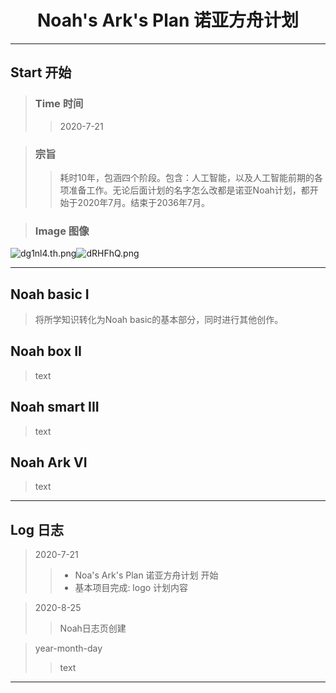 # <center>Noah's Ark's Plan 诺亚方舟计划</center>
---
## Start 开始
> ### Time 时间
  >> 2020-7-21
  
> ### 宗旨
  >> 耗时10年，包涵四个阶段。包含：人工智能，以及人工智能前期的各项准备工作。无论后面计划的名字怎么改都是诺亚Noah计划，都开始于2020年7月。结束于2036年7月。

> ### Image 图像
  ![dg1nl4.th.png](https://s1.ax1x.com/2020/08/25/dg1nl4.th.png)![dRHFhQ.png](https://s1.ax1x.com/2020/08/26/dRHFhQ.png)

---
## Noah basic I 
> 将所学知识转化为Noah basic的基本部分，同时进行其他创作。

## Noah box II
> text

## Noah smart III
> text

## Noah Ark VI
> text

---
## Log 日志
> 2020-7-21
>> - Noa's Ark's Plan 诺亚方舟计划 开始 
>> - 基本项目完成: logo 计划内容

> 2020-8-25
>> Noah日志页创建

> year-month-day
>> text

---
